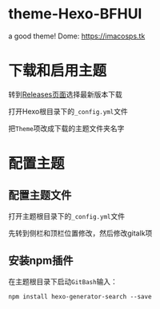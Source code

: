 # theme-Hexo-BFHUI
a good theme! Dome: https://imacosps.tk
<h1>下载和启用主题</h1>
<p>转到<a href="https://github.com/black-fruit/theme-Hexo-BFHUI/releases/tag/0.0.1" target="_blank" rel="external nofollow ugc" color:"#f1f1f1"="">Releases页面</a>选择最新版本下载</p>
<p>打开Hexo根目录下的<code>_config.yml</code>文件</p>
<p>把<code>Theme</code>项改成下载的主题文件夹名字</p>
<h1>配置主题</h1>
<h2>配置主题文件</h2>
<p>打开主题根目录下的<code>_config.yml</code>文件</p>
<p>先转到侧栏和顶栏位置修改，然后修改gitalk项</p>
<h2>安装npm插件</h2>
<p>在主题根目录下启动<code>GitBash</code>输入：</p>
<pre><code>npm install hexo-generator-search --save
</code></pre>
